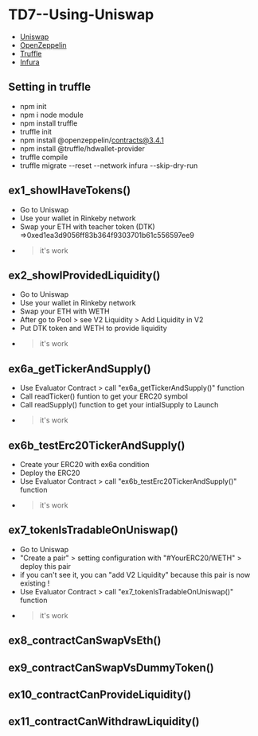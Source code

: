 # TD7--Using-Uniswap
- [Uniswap](https://app.uniswap.org/)
- [OpenZeppelin](https://openzeppelin.com/)
- [Truffle](https://trufflesuite.com/)
- [Infura](https://infura.io)

## Setting in truffle
- npm init
- npm i node module
- npm install truffle
- truffle init
- npm install @openzeppelin/contracts@3.4.1
- npm install @truffle/hdwallet-provider
- truffle compile
- truffle migrate --reset --network infura --skip-dry-run

## ex1_showIHaveTokens()
- Go to Uniswap
- Use your wallet in Rinkeby network
- Swap your ETH with teacher token (DTK) =>0xed1ea3d9056ff83b364f9303701b61c556597ee9
- > it's work

## ex2_showIProvidedLiquidity()
- Go to Uniswap
- Use your wallet in Rinkeby network
- Swap your ETH with WETH
- After go to Pool > see V2 Liquidity > Add Liquidity in V2
- Put DTK token and WETH to provide liquidity
- > it's work

## ex6a_getTickerAndSupply()
- Use Evaluator Contract > call "ex6a_getTickerAndSupply()" function
- Call readTicker() funtion to get your ERC20 symbol
- Call readSupply() function to get your intialSupply to Launch
-  > it's work

## ex6b_testErc20TickerAndSupply()
- Create your ERC20 with ex6a condition
- Deploy the ERC20
- Use Evaluator Contract > call "ex6b_testErc20TickerAndSupply()" function
- > it's work

## ex7_tokenIsTradableOnUniswap()
- Go to Uniswap
- "Create a pair" > setting configuration with "#YourERC20/WETH" > deploy this pair
- if you can't see it, you can "add V2 Liquidity" because this pair is now existing !
- Use Evaluator Contract > call "ex7_tokenIsTradableOnUniswap()" function
- > it's work 

## ex8_contractCanSwapVsEth()
## ex9_contractCanSwapVsDummyToken()
## ex10_contractCanProvideLiquidity()
## ex11_contractCanWithdrawLiquidity()






